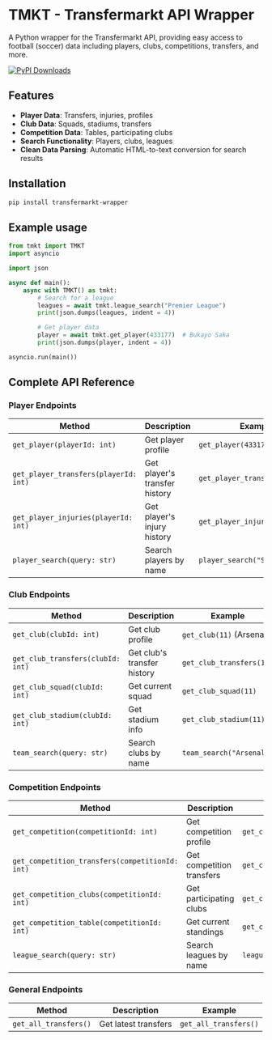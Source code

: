 # TMKT - Transfermarkt API Wrapper

A Python wrapper for the Transfermarkt API, providing easy access to football (soccer) data including players, clubs, competitions, transfers, and more.

[![PyPI Downloads](https://static.pepy.tech/badge/transfermarkt-wrapper)](https://pepy.tech/projects/transfermarkt-wrapper)

## Features

- **Player Data**: Transfers, injuries, profiles
- **Club Data**: Squads, stadiums, transfers
- **Competition Data**: Tables, participating clubs
- **Search Functionality**: Players, clubs, leagues
- **Clean Data Parsing**: Automatic HTML-to-text conversion for search results

## Installation

```bash
pip install transfermarkt-wrapper
```

## Example usage

```py
from tmkt import TMKT
import asyncio

import json

async def main():
    async with TMKT() as tmkt:
        # Search for a league
        leagues = await tmkt.league_search("Premier League")
        print(json.dumps(leagues, indent = 4))

        # Get player data
        player = await tmkt.get_player(433177)  # Bukayo Saka
        print(json.dumps(player, indent = 4))

asyncio.run(main())
```

## Complete API Reference

### Player Endpoints

| Method | Description | Example |
|--------|-------------|---------|
| `get_player(playerId: int)` | Get player profile | `get_player(433177)` |
| `get_player_transfers(playerId: int)` | Get player's transfer history | `get_player_transfers(433177)` |
| `get_player_injuries(playerId: int)` | Get player's injury history | `get_player_injuries(433177)` |
| `player_search(query: str)` | Search players by name | `player_search("Saka")` |

### Club Endpoints

| Method | Description | Example |
|--------|-------------|---------|
| `get_club(clubId: int)` | Get club profile | `get_club(11)` (Arsenal) |
| `get_club_transfers(clubId: int)` | Get club's transfer history | `get_club_transfers(11)` |
| `get_club_squad(clubId: int)` | Get current squad | `get_club_squad(11)` |
| `get_club_stadium(clubId: int)` | Get stadium info | `get_club_stadium(11)` |
| `team_search(query: str)` | Search clubs by name | `team_search("Arsenal")` |

### Competition Endpoints

| Method | Description | Example |
|--------|-------------|---------|
| `get_competition(competitionId: int)` | Get competition profile | `get_competition("GB1")` |
| `get_competition_transfers(competitionId: int)` | Get competition transfers | `get_competition_transfers("GB1")` |
| `get_competition_clubs(competitionId: int)` | Get participating clubs | `get_competition_clubs("GB1")` |
| `get_competition_table(competitionId: int)` | Get current standings | `get_competition_table("GB1")` |
| `league_search(query: str)` | Search leagues by name | `league_search("Premier League")` |

### General Endpoints

| Method | Description | Example |
|--------|-------------|---------|
| `get_all_transfers()` | Get latest transfers | `get_all_transfers()` |
